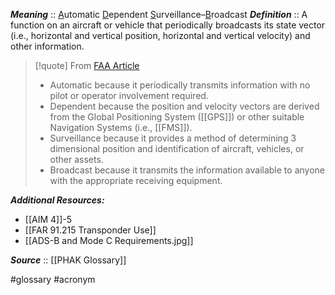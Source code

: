 ***Meaning*** :: <u>A</u>utomatic <u>D</u>ependent <u>S</u>urveillance–<u>B</u>roadcast
***Definition***    :: A function on an aircraft or vehicle that periodically broadcasts its state vector (i.e., horizontal and vertical position, horizontal and vertical velocity) and other information.

> [!quote] From [FAA Article](https://www.faa.gov/air_traffic/technology/equipadsb/capabilities/ins_outs)
> - Automatic because it periodically transmits information with no pilot or operator involvement required.
> - Dependent because the position and velocity vectors are derived from the Global Positioning System ([[GPS]]) or other suitable Navigation Systems (i.e., [[FMS]]).
> - Surveillance because it provides a method of determining 3 dimensional position and identification of aircraft, vehicles, or other assets.
> - Broadcast because it transmits the information available to anyone with the appropriate receiving equipment.

***Additional Resources:***
- [[AIM 4]]-5
- [[FAR 91.215 Transponder Use]]
- [[ADS-B and Mode C Requirements.jpg]]

***Source***         :: [[PHAK Glossary]]

#glossary #acronym